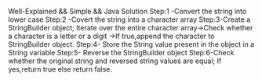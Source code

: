 Well-Explained && Simple && Java Solution
Step:1 -Convert the string into lower case
Step:2 -Covert the string into a character array
Step:3-Create a StringBuilder object; Iterate over the entire character array->Check whether a character is a letter or a digit ->If true,append the character to StringBuilder object.
Step:4- Store the String value present in the object in a String variable
Step:5- Reverse the StringBuilder object
Step:6-Check whether the original string and reversed string values are equal; If yes,return true else return false.